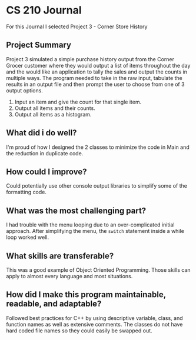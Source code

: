 # CS 210 Journal
For this Journal I selected Project 3 - Corner Store History

## Project Summary
Project 3 simulated a simple purchase history output from the Corner Grocer customer where they would output a list of items throughout the day and the would like an application to tally the sales and output the counts in multiple ways.
The program needed to take in the raw input, tabulate the results in an output file and then prompt the user to choose from one of 3 output options.  
1. Input an item and give the count for that single item.
2. Output all items and their counts.
3. Output all items as a histogram.

## What did i do well?
I'm proud of how I designed the 2 classes to minimize the code in Main and the reduction in duplicate code.

## How could I improve?
Could potentially use other console output libraries to simplify some of the formatting code.

## What was the most challenging part?
I had trouble with the menu looping due to an over-complicated initial approach. After simplifying the menu, the `switch` statement inside a while loop worked well.

## What skills are transferable?
This was a good example of Object Oriented Programming. Those skills can apply to almost every language and most situations.

## How did I make this program maintainable, readable, and adaptable?
Followed best practices for C++ by using descriptive variable, class, and function names as well as extensive comments.
The classes do not have hard coded file names so they could easily be swapped out.